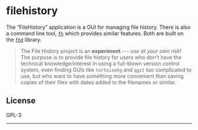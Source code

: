# filehistory

The “FileHistory” application is a GUI for managing file history. There is
also a command line tool, [`fh`](https://github.com/mark-summerfield/fh)
which provides similar features. Both are built on the
[`fhd`](https://github.com/mark-summerfield/fhd) library.

> The File History project is an **experiment** --- _use at your own risk!_
> The purpose is to provide file history for users who don't have the
> technical knowledge/interest in using a full-blown version control system,
> even finding GUIs like `tortoisehg` and `qgit` too complicated to use,
> but who want to have something more convenient than saving copies of their
> files with dates added to the filenames or similar.


## License

GPL-3

---
